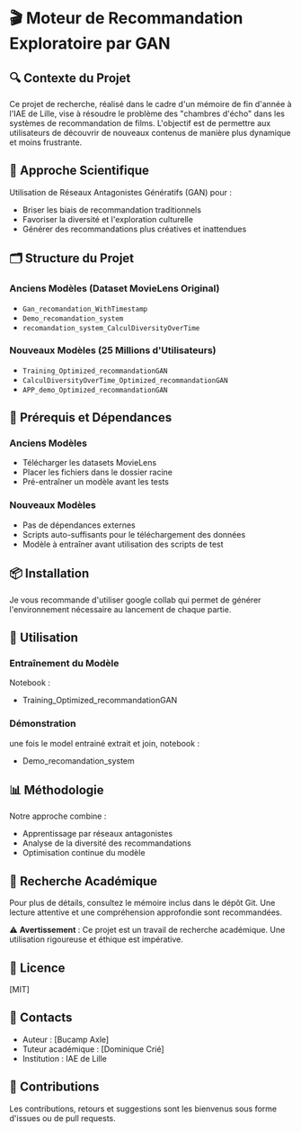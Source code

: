 # 🎬 Moteur de Recommandation Exploratoire par GAN

## 🔍 Contexte du Projet

Ce projet de recherche, réalisé dans le cadre d'un mémoire de fin d'année à l'IAE de Lille, vise à résoudre le problème des "chambres d'écho" dans les systèmes de recommandation de films. L'objectif est de permettre aux utilisateurs de découvrir de nouveaux contenus de manière plus dynamique et moins frustrante.

## 🚀 Approche Scientifique

Utilisation de Réseaux Antagonistes Génératifs (GAN) pour :
- Briser les biais de recommandation traditionnels
- Favoriser la diversité et l'exploration culturelle
- Générer des recommandations plus créatives et inattendues

## 🗂️ Structure du Projet

### Anciens Modèles (Dataset MovieLens Original)
- `Gan_recomandation_WithTimestamp`
- `Demo_recomandation_system`
- `recomandation_system_CalculDiversityOverTime`

### Nouveaux Modèles (25 Millions d'Utilisateurs)
- `Training_Optimized_recommandationGAN`
- `CalculDiversityOverTime_Optimized_recommandationGAN`
- `APP_demo_Optimized_recommandationGAN`

## 🔧 Prérequis et Dépendances

### Anciens Modèles
- Télécharger les datasets MovieLens
- Placer les fichiers dans le dossier racine
- Pré-entraîner un modèle avant les tests

### Nouveaux Modèles
- Pas de dépendances externes
- Scripts auto-suffisants pour le téléchargement des données
- Modèle à entraîner avant utilisation des scripts de test

## 📦 Installation

Je vous recommande d'utiliser google collab qui permet de générer l'environnement nécessaire au lancement de chaque partie.

## 🧪 Utilisation

### Entraînement du Modèle
Notebook : 
- Training_Optimized_recommandationGAN

### Démonstration
une fois le model entrainé extrait et join, notebook : 
- Demo_recomandation_system

## 📊 Méthodologie

Notre approche combine :
- Apprentissage par réseaux antagonistes
- Analyse de la diversité des recommandations
- Optimisation continue du modèle

## 🔬 Recherche Académique

Pour plus de détails, consultez le mémoire inclus dans le dépôt Git. Une lecture attentive et une compréhension approfondie sont recommandées.

⚠️ **Avertissement** : Ce projet est un travail de recherche académique. Une utilisation rigoureuse et éthique est impérative.

## 📄 Licence

[MIT]

## 👥 Contacts

- Auteur : [Bucamp Axle]
- Tuteur académique : [Dominique Crié]
- Institution : IAE de Lille

## 🙏 Contributions

Les contributions, retours et suggestions sont les bienvenus sous forme d'issues ou de pull requests.
